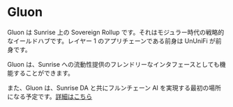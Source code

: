 # Gluon

Gluon は Sunrise 上の Sovereign Rollup です。それはモジュラー時代の戦略的なイールドハブです。レイヤー 1 のアプリチェーンである前身は UnUniFi が前身です。

Gluon は、Sunrise への流動性提供のフレンドリーなインタフェースとしても機能することができます。

また、Gluon は、Sunrise DA と共にフルンチェーン AI を実現する最初の場所になる予定です。[詳細はこちら](https://docs.sunriselayer.io/learn/sunrise/blob)
